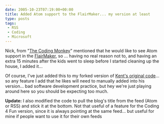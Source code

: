 ```yaml
---
date: 2005-10-23T07:19:00+00:00
title: Added Atom support to the FlairMaker... my version at least
type: posts
tags:
 - RSS
 - Coding
 - Microsoft
---
```

Nick, from "[The Coding Monkey](http://thecodingmonkey.blogspot.com)" mentioned that he would like to see Atom support in the [FlairMaker](http://blogs.duncanmackenzie.net/duncanma/archive/2005/10/15/3101.aspx), so ... having no real reason not to, and having an extra 15 minutes after the kids went to sleep before I started cleaning up the house, I added it...

Of course, I've just added this to my forked version of [Kent's original code](http://www.acmebinary.com/blogs/kent/archive/2005/10/07/273.aspx)... so any feature I add that he likes will need to manually added into his version... bad software development practice, but hey we're just playing around here so you should be expecting too much.

**Update:** I also modified the code to pull the blog's title from the feed (Atom or RSS) and stick it at the bottom. Not that useful of a feature for the Coding 4 Fun version, since it is always pointing at the same feed... but useful for mine if people want to use it for their own feeds
